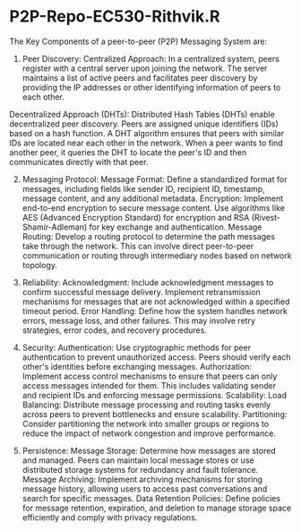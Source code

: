 # P2P-Repo-EC530-Rithvik.R
The Key Components of a peer-to-peer (P2P) Messaging System are:

1. Peer Discovery:
  Centralized Approach: In a centralized system, peers register with a central server upon joining the network. The server maintains a list of active peers and facilitates peer discovery by providing the IP addresses     or other identifying information of peers to each other.

  Decentralized Approach (DHTs): Distributed Hash Tables (DHTs) enable decentralized peer discovery. Peers are assigned unique identifiers (IDs) based on a hash function. A DHT algorithm ensures that peers with similar   IDs are located near each other in the network. When a peer wants to find another peer, it queries the DHT to locate the peer's ID and then communicates directly with that peer.

2. Messaging Protocol:
  Message Format: Define a standardized format for messages, including fields like sender ID, recipient ID, timestamp, message content, and any additional metadata.
  Encryption: Implement end-to-end encryption to secure message content. Use algorithms like AES (Advanced Encryption Standard) for encryption and RSA (Rivest-Shamir-Adleman) for key exchange and authentication.
  Message Routing: Develop a routing protocol to determine the path messages take through the network. This can involve direct peer-to-peer communication or routing through intermediary nodes based on network topology.

3. Reliability:
  Acknowledgment: Include acknowledgment messages to confirm successful message delivery. Implement retransmission mechanisms for messages that are not acknowledged within a specified timeout period.
  Error Handling: Define how the system handles network errors, message loss, and other failures. This may involve retry strategies, error codes, and recovery procedures.

4. Security:
  Authentication: Use cryptographic methods for peer authentication to prevent unauthorized access. Peers should verify each other's identities before exchanging messages.
  Authorization: Implement access control mechanisms to ensure that peers can only access messages intended for them. This includes validating sender and recipient IDs and enforcing message permissions.
  Scalability:
  Load Balancing: Distribute message processing and routing tasks evenly across peers to prevent bottlenecks and ensure scalability.
  Partitioning: Consider partitioning the network into smaller groups or regions to reduce the impact of network congestion and improve performance.

5. Persistence:
  Message Storage: Determine how messages are stored and managed. Peers can maintain local message stores or use distributed storage systems for redundancy and fault tolerance.
  Message Archiving: Implement archiving mechanisms for storing message history, allowing users to access past conversations and search for specific messages.
  Data Retention Policies: Define policies for message retention, expiration, and deletion to manage storage space efficiently and comply with privacy regulations.
